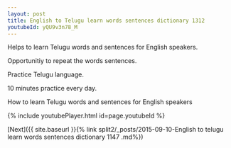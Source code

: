 ```yaml
---
layout: post
title: English to Telugu learn words sentences dictionary 1312 
youtubeId: yQU9v3n78_M
---
```

 
 
Helps to learn Telugu words and sentences for English speakers.

Opportunitiy to repeat the words sentences. 

Practice Telugu language. 
 
10 minutes practice every day. 
 
How to learn Telugu words and sentences for English speakers 
 
{% include youtubePlayer.html id=page.youtubeId %}
 
 
[Next]({{ site.baseurl }}{% link  split2/_posts/2015-09-10-English to telugu learn words sentences dictionary 1147 .md%})
 
